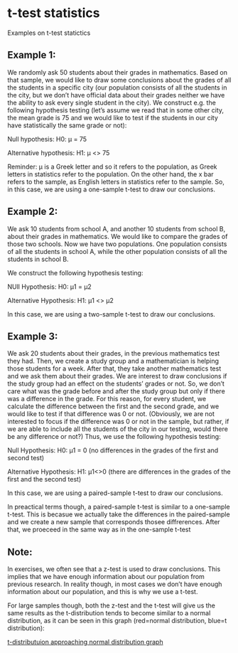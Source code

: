 # t-test statistics

Examples on t-test statictics

## Example 1:

We randomly ask 50 students about their grades in mathematics. Based on that sample, we would like to draw some conclusions about the grades of all the students in a specific city (our population consists of all the students in the city, but we don’t have official data about their grades neither we have the ability to ask every single student in the city).
We construct e.g. the following hypothesis testing (let’s assume we read that in some other city, the mean grade is 75 and we would like to test if the students in our city have statistically the same grade or not):

Null hypothesis:
Η0: μ = 75

Alternative hypothesis:
Η1: μ <> 75

Reminder: μ is a Greek letter and so it refers to the population, as Greek letters in statistics refer to the population. On the other hand, the x bar refers to the sample, as English letters in statistics refer to the sample.
So, in this case, we are using a one-sample t-test to draw our conclusions.


## Example 2:

We ask 10 students from school A, and another 10 students from school B, about their grades in mathematics. We would like to compare the grades of those two schools. Now we have two populations. One population consists of all the students in school A, while the other population consists of all the students in school B.

We construct the following hypothesis testing:

NUll Hypothesis:
H0: μ1 = μ2

Alternative Hypothesis:
Η1: μ1 <> μ2

In this case, we are using a two-sample t-test to draw our conclusions.


## Example 3:

We ask 20 students about their grades, in the previous mathematics test they had. Then, we create a study group and a mathematician is helping those students for a week. After that, they take another mathematics test and we ask them about their grades.
We are interest to draw conclusions if the study group had an effect on the students’ grades or not. So, we don’t care what was the grade before and after the study group but only if there was a difference in the grade. For this reason, for every student, we calculate the difference between the first and the second grade, and we would like to test if that difference was 0 or not. (Obviously, we are not interested to focus if the difference was 0 or not in the sample, but rather, if we are able to include all the students of the city in our testing, would there be any difference or not?) Thus, we use the following hypothesis testing:

Null Hypothesis:
H0: μ1 = 0 (no differences in the grades of the first and second test)

Alternative Hypothesis:
H1: μ1<>0 (there are differences in the grades of the first and the second test)

In this case, we are using a paired-sample t-test to draw our conclusions.

In preactical terms though, a paired-sample t-test is similar to a one-sample t-test. This is becasue we actually take the differences in the paired-sample and we create a new sample that corresponds thosee diffrerences. After that, we proeceed in the same way as in the one-sample t-test


## Note:

In exercises, we often see that a z-test is used to draw conclusions. This implies that we have enough information about our population from previous research. In reality though, in most cases we don’t have enough information about our population, and this is why we use a t-test.

For large samples though, both the z-test and the t-test will give us the same results as the t-distribution tends to become similar to a normal distribution, as it can be seen in this graph (red=normal distribution, blue=t distribution):

[t-distributuion approaching normal distribution graph](https://www.desmos.com/calculator/xm56tvvalh)
